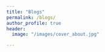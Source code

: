 ```yaml
---
title: "Blogs"
permalink: /blogs/
author_profile: true
header:
  image: "/images/cover_about.jpg"

---
```


